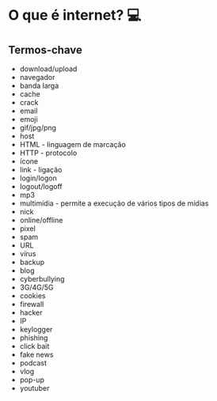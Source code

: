 # O que é internet? :computer:

## Termos-chave
- download/upload
- navegador
- banda larga
- cache
- crack
- email
- emoji
- gif/jpg/png
- host
- HTML - linguagem de marcação
- HTTP - protocolo
- ícone
- link - ligação
- login/logon
- logout/logoff
- mp3
- multimídia - permite a execução de vários tipos de mídias
- nick
- online/offline 
- pixel
- spam
- URL
- vírus
- backup
- blog
- cyberbullying
- 3G/4G/5G
- cookies
- firewall
- hacker
- IP
- keylogger
- phishing
- click bait
- fake news
- podcast
- vlog
- pop-up
- youtuber